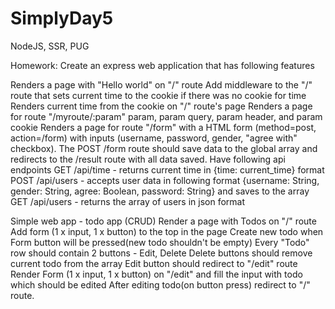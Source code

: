 # SimplyDay5
NodeJS, SSR, PUG

Homework: Create an express web application that has following features

Renders a page with "Hello world" on "/" route
Add middleware to the "/" route that sets current time to the cookie if there was no cookie for time
Renders current time from the cookie on "/" route's page
Renders a page for route "/myroute/:param" param, param query, param header, and param cookie
Renders a page for route "/form" with a HTML form (method=post, action=/form) with inputs (username, password, gender, "agree with" checkbox). The POST /form route should save data to the global array and redirects to the /result route with all data saved.
Have following api endpoints
GET /api/time - returns current time in {time: current_time} format
POST /api/users - accepts user data in following format {username: String, gender: String, agree: Boolean, password: String} and saves to the array
GET /api/users - returns the array of users in json format


Simple web app - todo app (CRUD)
Render a page with Todos on "/" route
Add form (1 x input, 1 x button) to the top in the page
Create new todo when Form button will be pressed(new todo shouldn't be empty)
Every "Todo" row should contain 2 buttons - Edit, Delete
Delete buttons should remove current todo from the array
Edit button should redirect to "/edit" route
Render Form (1 x input, 1 x button) on "/edit" and fill the input with todo which should be edited
After editing todo(on button press) redirect to "/" route.
